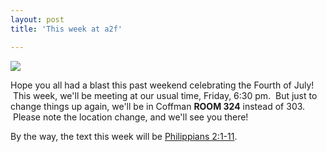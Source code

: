 ```yaml
---
layout: post
title: 'This week at a2f'

---
```


![](http://jerrysjuicebar.com/blog/wp-content/uploads/2008/08/detour-sign.jpg)

Hope you all had a blast this past weekend celebrating the Fourth of July!  This week, we'll be meeting at our usual time, Friday, 6:30 pm.  But just to change things up again, we'll be in Coffman **ROOM 324** instead of 303.  Please note the location change, and we'll see you there!

By the way, the text this week will be [Philippians 2:1-11](http://www.biblegateway.com/passage/?search=phil%202:1-11&amp;version=NIV).